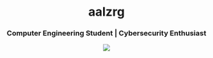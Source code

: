 
<h1 align="center">aalzrg</h1>
<h3 align="center">Computer Engineering Student | Cybersecurity Enthusiast</h3>


<p align="center">
<a href="https://x.com/0xlzrg" target="blank"><img align="center" src="<script src="https://github.com/CLorant/readme-social-icons/blob/main/medium/filled/twitter-x.svg" /></a>
</p>
